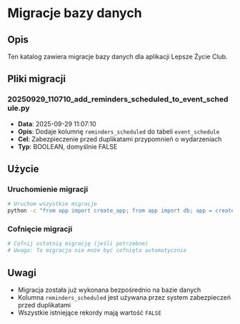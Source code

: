 # Migracje bazy danych

## Opis
Ten katalog zawiera migracje bazy danych dla aplikacji Lepsze Życie Club.

## Pliki migracji

### 20250929_110710_add_reminders_scheduled_to_event_schedule.py
- **Data**: 2025-09-29 11:07:10
- **Opis**: Dodaje kolumnę `reminders_scheduled` do tabeli `event_schedule`
- **Cel**: Zabezpieczenie przed duplikatami przypomnień o wydarzeniach
- **Typ**: BOOLEAN, domyślnie FALSE

## Użycie

### Uruchomienie migracji
```bash
# Uruchom wszystkie migracje
python -c "from app import create_app; from app import db; app = create_app(); app.app_context().push(); db.create_all()"
```

### Cofnięcie migracji
```bash
# Cofnij ostatnią migrację (jeśli potrzebne)
# Uwaga: Ta migracja nie może być cofnięta automatycznie
```

## Uwagi
- Migracja została już wykonana bezpośrednio na bazie danych
- Kolumna `reminders_scheduled` jest używana przez system zabezpieczeń przed duplikatami
- Wszystkie istniejące rekordy mają wartość `FALSE`
